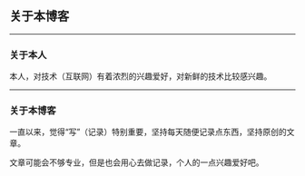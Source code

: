 ## 关于本博客

___

### 关于本人

本人，对技术（互联网）有着浓烈的兴趣爱好，对新鲜的技术比较感兴趣。

___

### 关于本博客

一直以来，觉得“写”（记录）特别重要，坚持每天随便记录点东西，坚持原创的文章。

文章可能会不够专业，但是也会用心去做记录，个人的一点兴趣爱好吧。